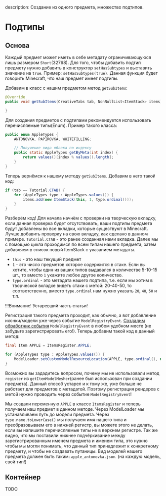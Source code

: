 description: Создание из одного предмета, множество подтипов.

# Подтипы

## Основа

Каждый предмет может иметь в себе метадату ограничивающуюся лишь размером `Short`(32768). Для того, чтобы добавить подтип предмету нужно добавить в конструктор `setHasSubtypes` и выставить значение на `true`. Пример: `setHasSubtypes(true)`. Данная функция будет говорить Minecraft, что наш предмет имеет подтипы.

Добавим в класс с нашим предметом метод `getSubItems`:
```java
@Override
public void getSubItems(CreativeTabs tab, NonNullList<ItemStack> items) {

}
```

Для создания предметов с подтипами рекомендуется использовать перечисляемые типы(Enum). Пример такого класса:
```java
public enum AppleTypes {
    ANTONOVKA, PAPIROVKA, WHITEFILLING;

    // Получение вида яблока по индексу
    public static AppleTypes getByMeta(int index) {
        return values()[index % values().length];
    }
}
```

Теперь вернёмся к нашему методу `getSubItems`. Добавим в него такой код:
```java
if (tab == Tutorial.CTAB) {
    for (AppleTypes type : AppleTypes.values()) {
        items.add(new ItemStack(this, 1, type.ordinal()));
    }
}
```
Разберём код! Для начала начнём с проверки на творческую вкладку, если данная проверка будет отсутствовать, ваши подтипы предмета будут добавлены во все вкладки, которые существуют в Minecraft. Лучше добавить проверку на свою вкладку, как сделано в данном примере. `Tutorial.CTAB` - это ранее созданная нами вкладка. Далее мы с помощью цикла проходимся по всем типам нашего предмета, затем добавляем в список новый ItemStack с указанием метадаты.
- `this` - это наш текущий предмет
- `1` - это число предметов которое содержится в стаке. Если вы хотите, чтобы один из ваших типов выдавался в количестве 5-10-15 шт., то вместо `1` укажите любое другое количество.
- `type.ordinal` - это метадата нашего подтипа, т.е. если мы хотим в творческой вкладке видеть стаки с метой: 20-40-50, то соответственно, вместо `type.ordinal` нам нужно указать `20`, `40`, `50` и т.п.

!!!Внимание! Устаревший часть статьи!

Регистрация такого предмета проходит, как обычно, а вот добавление иконки/модели уже через событие `ModelRegistryEvent`. [Создадим обработчик события](http://mcmodding.ru/1.12/events/usage/) `ModelRegistryEvent` в любом удобном месте (не забудьте зарегистрировать его!). Теперь добавим такой код в данный метод:
```java
final Item APPLE = ItemsRegister.APPLE;

for (AppleTypes type : AppleTypes.values()) {
    ModelLoader.setCustomModelResourceLocation(APPLE, type.ordinal(), new ModelResourceLocation(APPLE.registryName() + "_" + type.name.toLowerCase(), "inventory"));
}
```
Возможно вы зададитесь вопросом, почему мы не использовали метод `register` из `getItemModelMesher`(ранее был использован при создании предмета). Данный способ устарел и к тому же, уже больше не работает для предметов с метадатой. Поэтому регистрация рендеров с метой нужно проводить через событие `ModelRegistryEvent`!

Мы создали переменную `APPLE` в классе `ItemsRegister` и теперь получаем наш предмет в данном методе. Через ModelLoader мы устанавливаем путь до модели предмета. Через `type.name.toLowerCase()` мы получаем имя нашего типа и преобразовываем его в нижней регистр, вы можете этого не делать, если вы напишите перечисляемые типы не в верхнем регистре. Так же видно, что мы поставили нижнее подчёркивание между зарегистрированным именем предмета и именем типа, это нужно чтобы мы могли понимать, что данный тип принадлежит к конкретному предмету, и чтобы не создавать путаницы. Вид моделей нашего предмета должен быть таким: `apple_antonovka.json`. (на каждую модель, свой тип!)

## Контейнер

TODO
